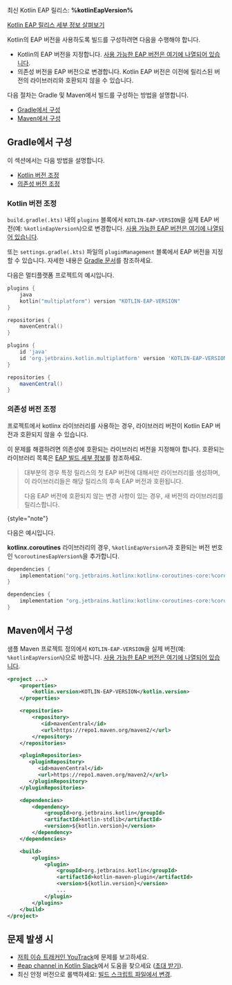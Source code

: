 [//]: # (title: EAP용 빌드 구성하기)

<tldr>
    <!-- <p>현재 사용 가능한 프리뷰 버전이 없습니다.</p> -->
    <p>최신 Kotlin EAP 릴리스: <strong>%kotlinEapVersion%</strong></p>
    <p><a href="eap.md#build-details">Kotlin EAP 릴리스 세부 정보 살펴보기</a></p>
</tldr>

Kotlin의 EAP 버전을 사용하도록 빌드를 구성하려면 다음을 수행해야 합니다.

*   Kotlin의 EAP 버전을 지정합니다. [사용 가능한 EAP 버전은 여기에 나열되어 있습니다](eap.md#build-details).
*   의존성 버전을 EAP 버전으로 변경합니다.
Kotlin EAP 버전은 이전에 릴리스된 버전의 라이브러리와 호환되지 않을 수 있습니다.

다음 절차는 Gradle 및 Maven에서 빌드를 구성하는 방법을 설명합니다.

*   [Gradle에서 구성](#configure-in-gradle)
*   [Maven에서 구성](#configure-in-maven)

## Gradle에서 구성

이 섹션에서는 다음 방법을 설명합니다.

*   [Kotlin 버전 조정](#adjust-the-kotlin-version)
*   [의존성 버전 조정](#adjust-versions-in-dependencies)

### Kotlin 버전 조정

`build.gradle(.kts)` 내의 `plugins` 블록에서 `KOTLIN-EAP-VERSION`을 실제 EAP 버전(예: `%kotlinEapVersion%`)으로 변경합니다. [사용 가능한 EAP 버전은 여기에 나열되어 있습니다](eap.md#build-details).

또는 `settings.gradle(.kts)` 파일의 `pluginManagement` 블록에서 EAP 버전을 지정할 수 있습니다. 자세한 내용은 [Gradle 문서](https://docs.gradle.org/current/userguide/plugins.html#sec:plugin_version_management)를 참조하세요.

다음은 멀티플랫폼 프로젝트의 예시입니다.

<tabs group="build-script">
<tab title="Kotlin" group-key="kotlin">

```kotlin
plugins {
    java
    kotlin("multiplatform") version "KOTLIN-EAP-VERSION"
}

repositories {
    mavenCentral()
}
```

</tab>
<tab title="Groovy" group-key="groovy">

```groovy
plugins {
    id 'java'
    id 'org.jetbrains.kotlin.multiplatform' version 'KOTLIN-EAP-VERSION'
}

repositories {
    mavenCentral()
}
```

</tab>
</tabs>

### 의존성 버전 조정

프로젝트에서 kotlinx 라이브러리를 사용하는 경우, 라이브러리 버전이 Kotlin EAP 버전과 호환되지 않을 수 있습니다.

이 문제를 해결하려면 의존성에 호환되는 라이브러리 버전을 지정해야 합니다. 호환되는 라이브러리 목록은 [EAP 빌드 세부 정보](eap.md#build-details)를 참조하세요.

> 대부분의 경우 특정 릴리스의 첫 EAP 버전에 대해서만 라이브러리를 생성하며, 이 라이브러리들은 해당 릴리스의 후속 EAP 버전과 호환됩니다.
>
> 다음 EAP 버전에 호환되지 않는 변경 사항이 있는 경우, 새 버전의 라이브러리를 릴리스합니다.
>
{style="note"}

다음은 예시입니다.

**kotlinx.coroutines** 라이브러리의 경우, `%kotlinEapVersion%`과 호환되는 버전 번호인 `%coroutinesEapVersion%`을 추가합니다.

<tabs group="build-script">
<tab title="Kotlin" group-key="kotlin">

```kotlin
dependencies {
    implementation("org.jetbrains.kotlinx:kotlinx-coroutines-core:%coroutinesEapVersion%")
}
```

</tab>
<tab title="Groovy" group-key="groovy">

```groovy
dependencies {
    implementation "org.jetbrains.kotlinx:kotlinx-coroutines-core:%coroutinesEapVersion%"
}
```

</tab>
</tabs>

## Maven에서 구성

샘플 Maven 프로젝트 정의에서 `KOTLIN-EAP-VERSION`을 실제 버전(예: `%kotlinEapVersion%`)으로 바꿉니다. [사용 가능한 EAP 버전은 여기에 나열되어 있습니다](eap.md#build-details).

```xml
<project ...>
    <properties>
        <kotlin.version>KOTLIN-EAP-VERSION</kotlin.version>
    </properties>

    <repositories>
        <repository>
           <id>mavenCentral</id>
           <url>https://repo1.maven.org/maven2/</url>
        </repository>
    </repositories>

    <pluginRepositories>
       <pluginRepository>
          <id>mavenCentral</id>
          <url>https://repo1.maven.org/maven2/</url>
       </pluginRepository>
    </pluginRepositories>

    <dependencies>
        <dependency>
            <groupId>org.jetbrains.kotlin</groupId>
            <artifactId>kotlin-stdlib</artifactId>
            <version>${kotlin.version}</version>
        </dependency>
    </dependencies>

    <build>
        <plugins>
            <plugin>
                <groupId>org.jetbrains.kotlin</groupId>
                <artifactId>kotlin-maven-plugin</artifactId>
                <version>${kotlin.version}</version>
                ...
            </plugin>
        </plugins>
    </build>
</project>
```

## 문제 발생 시

*   [저희 이슈 트래커인 YouTrack](https://kotl.in/issue)에 문제를 보고하세요.
*   [#eap channel in Kotlin Slack](https://app.slack.com/client/T09229ZC6/C0KLZSCHF)에서 도움을 찾으세요 ([초대 받기](https://surveys.jetbrains.com/s3/kotlin-slack-sign-up)).
*   최신 안정 버전으로 롤백하세요: [빌드 스크립트 파일에서 변경](#adjust-the-kotlin-version).
